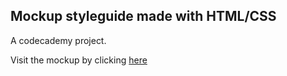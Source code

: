 ## Mockup styleguide made with HTML/CSS

A codecademy project.


Visit the mockup by clicking [here](http://www.andrewpham.ca/styleguide/)
